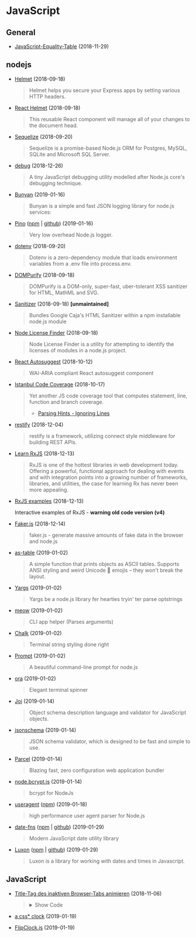 # JavaScript


## General

- [JavaScript-Equality-Table](https://dorey.github.io/JavaScript-Equality-Table/) (2018-11-29)

## nodejs

- [Helmet](https://github.com/helmetjs/helmet) (2018-09-18)

  > Helmet helps you secure your Express apps by setting various HTTP headers.
  
- [React Helmet](https://github.com/nfl/react-helmet) (2018-09-18)

  > This reusable React component will manage all of your changes to the document head.

- [Sequelize](https://github.com/sequelize/sequelize) (2018-09-20)

  > Sequelize is a promise-based Node.js ORM for Postgres, MySQL, SQLite and Microsoft SQL Server.
  
- [debug](https://github.com/visionmedia/debug) (2018-12-26)

  > A tiny JavaScript debugging utility modelled after Node.js core's debugging technique.
  
- [Bunyan](https://github.com/trentm/node-bunyan) (2019-01-16)

  > Bunyan is a simple and fast JSON logging library for node.js services:

- [Pino](https://getpino.io/) ([npm](https://www.npmjs.com/package/pino) | [github](https://github.com/pinojs/pino)) (2019-01-16)

  > Very low overhead Node.js logger.
  
- [dotenv](https://github.com/motdotla/dotenv) (2018-09-20)

  > Dotenv is a zero-dependency module that loads environment variables from a .env file into process.env.

- [DOMPurify](https://github.com/cure53/DOMPurify) (2018-09-18)

  > DOMPurify is a DOM-only, super-fast, uber-tolerant XSS sanitizer for HTML, MathML and SVG.

- [Sanitizer](https://github.com/theSmaw/Caja-HTML-Sanitizer) (2018-09-18) **[unmaintained]**

  > Bundles Google Caja's HTML Sanitizer within a npm installable node.js module 

- [Node License Finder](https://github.com/iandotkelly/nlf) (2018-09-18)

  > Node License Finder is a utility for attempting to identify the licenses of modules in a node.js project. 
  
- [React Autosuggest](https://github.com/moroshko/react-autosuggest) (2018-10-12)

  > WAI-ARIA compliant React autosuggest component
  
- [Istanbul Code Coverage](https://github.com/istanbuljs) (2018-10-17)

  > Yet another JS code coverage tool that computes statement, line, function and branch coverage.
  > - [Parsing Hints - Ignoring Lines](https://github.com/istanbuljs/nyc#parsing-hints-ignoring-lines)

- [restify](http://restify.com) (2018-12-04)

  > restify is a framework, utilizing connect style middleware for building REST APIs.
  
- [Learn RxJS](https://www.learnrxjs.io) (2018-12-13)

  > RxJS is one of the hottest libraries in web development today. Offering a powerful, functional approach for dealing with events and with integration points into a growing number of frameworks, libraries, and utilities, the case for learning Rx has never been more appealing.
  
- [RxJS examples](https://xgrommx.github.io/rx-book/content/observable/observable_instance_methods/index.html) (2018-12-13)

  Interactive examples of RxJS - **warning old code version (v4)**
  
- [Faker.js](https://github.com/Marak/Faker.js) (2018-12-14)

  > faker.js - generate massive amounts of fake data in the browser and node.js
  
- [as-table](https://github.com/xpl/as-table) (2019-01-02) 

  > A simple function that prints objects as ASCII tables. 
  > Supports ANSI styling and weird Unicode 💩 emojis – they won't break the layout.
  
- [Yargs](https://github.com/yargs/yargs) (2019-01-02)

  > Yargs be a node.js library fer hearties tryin' ter parse optstrings
  
- [meow](https://github.com/sindresorhus/meow) (2019-01-02)

  > CLI app helper (Parses arguments)

- [Chalk](https://github.com/chalk/chalk) (2019-01-02)  

  > Terminal string styling done right

- [Prompt](https://github.com/flatiron/prompt) (2019-01-02)

  > A beautiful command-line prompt for node.js
  
- [ora](https://github.com/sindresorhus/ora) (2019-01-02)
  
  > Elegant terminal spinner

- [Joi](https://github.com/hapijs/joi) (2019-01-14)

  > Object schema description language and validator for JavaScript objects.

- [jsonschema](https://github.com/tdegrunt/jsonschema) (2019-01-14)

  > JSON schema validator, which is designed to be fast and simple to use.
  
- [Parcel](https://github.com/parcel-bundler/parcel) (2019-01-14)

  > Blazing fast, zero configuration web application bundler
  
- [node.bcrypt.js](https://github.com/kelektiv/node.bcrypt.js) (2019-01-14)

  > bcrypt for NodeJs

- [useragent](https://github.com/3rd-Eden/useragent) ([npm](https://www.npmjs.com/package/useragent)) (2019-01-18)

  > high performance user agent parser for Node.js
  
- [date-fns](https://date-fns.org) ([npm](https://www.npmjs.com/package/date-fns) | [github](https://github.com/date-fns/date-fns)) (2019-01-29)

  > Modern JavaScript date utility library
  
- [Luxon](https://moment.github.io/luxon/index.html) ([npm](https://www.npmjs.com/package/luxon) | [github](https://github.com/moment/luxon)) (2019-01-29)

  > Luxon is a library for working with dates and times in Javascript.
  
## JavaScript

- [Title-Tag des inaktiven Browser-Tabs animieren](https://blog.kulturbanause.de/2018/01/title-tag-des-inaktiven-browser-tabs-animieren/) (2018-11-06)

  > <details><summary>Show Code</summary><p>
  >   
  > ```javascript
  > focusTitle = $('head title').text(); // Originalen Title speichern
  > $(window).on('blur focus', function(e) {
  >  var prevType = $(this).data('prevType'); 
  >  if (prevType != e.type) {
  >    switch (e.type) {
  >      case 'blur':
  >      var i=0;
  >      tab = setInterval(function() {
  >        switch(i++%2) {
  >          case 0: document.title = 'Wir sind'; // Erste Anzeige im Tab
  >          break;
  >          case 1: document.title = 'kulturbanause'; // Zweite Anzeige im Tab
  >        }
  >      }, 1000); // Zeit zwischen dem Wechsel der Anzeigen
  >      break;
  >      case 'focus': 
  >        clearInterval(tab);
  >        document.title = focusTitle; // Originalen Title einsetzen
  >      break;
  >    }
  >  }
  >  $(this).data('prevType', e.type);
  > });
  > ```
  > 
  > </p></details>

- [a css* clock](https://codepen.io/jakealbaugh/pen/MYomPr) (2019-01-19)

- [FlipClock.js](http://flipclockjs.com) (2019-01-19)
